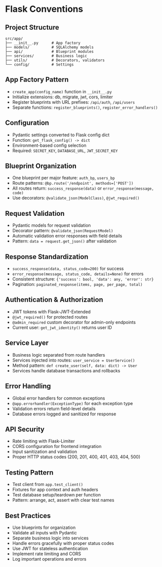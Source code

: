 # Flask Conventions

## Project Structure
```
src/app/
├── __init__.py      # App factory
├── models/          # SQLAlchemy models
├── api/             # Blueprint modules
├── services/        # Business logic
├── utils/           # Decorators, validators
└── config/          # Settings
```

## App Factory Pattern
- `create_app(config_name)` function in `__init__.py`
- Initialize extensions: db, migrate, jwt, cors, limiter
- Register blueprints with URL prefixes: `/api/auth`, `/api/users`
- Separate functions: `register_blueprints()`, `register_error_handlers()`

## Configuration
- Pydantic settings converted to Flask config dict
- Function: `get_flask_config() -> dict`
- Environment-based config selection
- Required: `SECRET_KEY`, `DATABASE_URL`, `JWT_SECRET_KEY`

## Blueprint Organization
- One blueprint per major feature: `auth_bp`, `users_bp`
- Route patterns: `@bp.route('/endpoint', methods=['POST'])`
- All routes return: `success_response(data)` or `error_response(message, code)`
- Use decorators: `@validate_json(ModelClass)`, `@jwt_required()`

## Request Validation
- Pydantic models for request validation
- Decorator pattern: `@validate_json(RequestModel)`
- Automatic validation error responses with field details
- Pattern: `data = request.get_json()` after validation

## Response Standardization
- `success_response(data, status_code=200)` for success
- `error_response(message, status_code, details=None)` for errors
- Consistent structure: `{'success': bool, 'data': any, 'error': str}`
- Pagination: `paginated_response(items, page, per_page, total)`

## Authentication & Authorization
- JWT tokens with Flask-JWT-Extended
- `@jwt_required()` for protected routes
- `@admin_required` custom decorator for admin-only endpoints
- Current user: `get_jwt_identity()` returns user ID

## Service Layer
- Business logic separated from route handlers
- Services injected into routes: `user_service = UserService()`
- Method pattern: `def create_user(self, data: dict) -> User`
- Services handle database transactions and rollbacks

## Error Handling
- Global error handlers for common exceptions
- `@app.errorhandler(ExceptionType)` for each exception type
- Validation errors return field-level details
- Database errors logged and sanitized for response

## API Security
- Rate limiting with Flask-Limiter
- CORS configuration for frontend integration
- Input sanitization and validation
- Proper HTTP status codes (200, 201, 400, 401, 403, 404, 500)

## Testing Pattern
- Test client from `app.test_client()`
- Fixtures for app context and auth headers
- Test database setup/teardown per function
- Pattern: arrange, act, assert with clear test names

## Best Practices
- Use blueprints for organization
- Validate all inputs with Pydantic
- Separate business logic into services
- Handle errors gracefully with proper status codes
- Use JWT for stateless authentication
- Implement rate limiting and CORS
- Log important operations and errors
